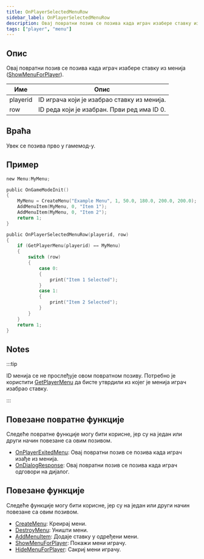 ```yaml
---
title: OnPlayerSelectedMenuRow
sidebar_label: OnPlayerSelectedMenuRow
description: Овај повратни позив се позива када играч изабере ставку из менија (ShowMenuForPlayer).
tags: ["player", "menu"]
---
```


## Опис

Овај повратни позив се позива када играч изабере ставку из менија ([ShowMenuForPlayer](../functions/ShowMenuForPlayer)).

| Име      | Опис                                              |
| -------- | ------------------------------------------------- |
| playerid | ID играча који је изабрао ставку из менија.       |
| row      | ID реда који је изабран. Први ред има ID 0.       |

## Враћа

Увек се позива прво у гамемод-у.

## Пример

```c
new Menu:MyMenu;

public OnGameModeInit()
{
    MyMenu = CreateMenu("Example Menu", 1, 50.0, 180.0, 200.0, 200.0);
    AddMenuItem(MyMenu, 0, "Item 1");
    AddMenuItem(MyMenu, 0, "Item 2");
    return 1;
}

public OnPlayerSelectedMenuRow(playerid, row)
{
    if (GetPlayerMenu(playerid) == MyMenu)
    {
        switch (row)
        {
            case 0:
            {
                print("Item 1 Selected");
            }
            case 1:
            {
                print("Item 2 Selected");
            }
        }
    }
    return 1;
}
```

## Notes

:::tip

ID менија се не прослеђује овом повратном позиву. Потребно је користити [GetPlayerMenu](../functions/GetPlayerMenu) да бисте утврдили из којег је менија играч изабрао ставку.

:::

## Повезане повратне функције

Следеће повратне функције могу бити корисне, јер су на један или други начин повезане са овим позивом.

- [OnPlayerExitedMenu](OnPlayerExitedMenu): Овај повратни позив се позива када играч изађе из менија.
- [OnDialogResponse](OnDialogResponse): Овај повратни позив се позива када играч одговори на дијалог.

## Повезане функције

Следеће функције могу бити корисне, јер су на један или други начин повезане са овим позивом.

- [CreateMenu](../functions/CreateMenu): Креирај мени.
- [DestroyMenu](../functions/DestroyMenu): Уништи мени.
- [AddMenuItem](../functions/AddMenuItem): Додаје ставку у одређени мени.
- [ShowMenuForPlayer](../functions/ShowMenuForPlayer): Покажи мени играчу.
- [HideMenuForPlayer](../functions/HideMenuForPlayer): Сакриј мени играчу.
